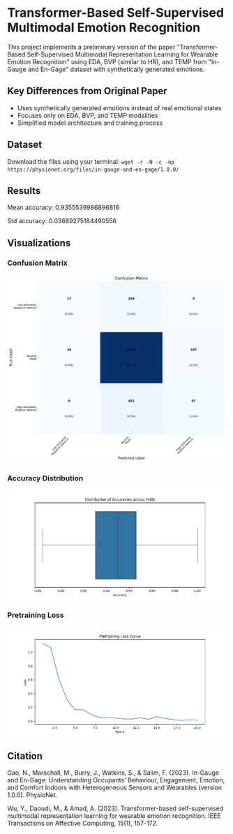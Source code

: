 # Transformer-Based Self-Supervised Multimodal Emotion Recognition

This project implements a preliminary version of the paper "Transformer-Based Self-Supervised Multimodal Representation Learning for Wearable Emotion Recognition" using EDA, BVP (similar to HR), and TEMP from "In-Gauge and En-Gage" dataset with synthetically generated emotions.

## Key Differences from Original Paper

- Uses synthetically generated emotions instead of real emotional states
- Focuses only on EDA, BVP, and TEMP modalities
- Simplified model architecture and training process

## Dataset

Download the files using your terminal: ```wget -r -N -c -np https://physionet.org/files/in-gauge-and-en-gage/1.0.0/```

## Results

Mean accuracy: 0.9355539986896816

Std accuracy: 0.03889275184490556

## Visualizations

### Confusion Matrix
![Confusion Matrix](confusion_matrix.png)

### Accuracy Distribution
![Accuracy Distribution](accuracy_boxplot.png)

### Pretraining Loss
![Pretraining Loss](pretraining_loss.png)

## Citation

Gao, N., Marschall, M., Burry, J., Watkins, S., & Salim, F. (2023). In-Gauge and En-Gage: Understanding Occupants' Behaviour, Engagement, Emotion, and Comfort Indoors with Heterogeneous Sensors and Wearables (version 1.0.0). PhysioNet.

Wu, Y., Daoudi, M., & Amad, A. (2023). Transformer-based self-supervised multimodal representation learning for wearable emotion recognition. IEEE Transactions on Affective Computing, 15(1), 157-172.
